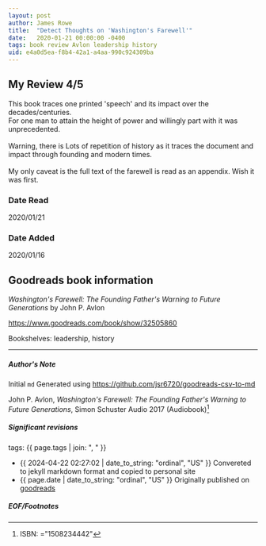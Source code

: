 ```yaml
---
layout: post
author: James Rowe
title:  "Detect Thoughts on 'Washington's Farewell'"
date:   2020-01-21 00:00:00 -0400
tags: book review Avlon leadership history
uid: e4a0d5ea-f8b4-42a1-a4aa-990c924309ba
---
```


<!-- highly dependent on how you personally use jekyll templates, and how you want this to show up -->
<!-- escape any jekyll keys with double brackets -->

## My Review 4/5

This book traces one printed 'speech' and its impact over the decades/centuries.<br/>For one man to attain the height of power and willingly part with it was unprecedented.<br/><br/>Warning, there is Lots of repetition of history as it traces the document and impact through founding and modern times.<br/><br/>My only caveat is the full text of the farewell is read as an appendix. Wish it was first.

### Date Read
2020/01/21

### Date Added
2020/01/16

## Goodreads book information

*Washington's Farewell: The Founding Father's Warning to Future Generations* by John P. Avlon

https://www.goodreads.com/book/show/32505860

Bookshelves: leadership, history

---

##### Author's Note

Initial `md` Generated using https://github.com/jsr6720/goodreads-csv-to-md

John P. Avlon, *Washington's Farewell: The Founding Father's Warning to Future Generations*,  Simon  Schuster Audio 2017 (Audiobook)[^1]

##### Significant revisions

tags: {{ page.tags | join: ", " }} <!-- todo move this somewhere -->

- {{ 2024-04-22 02:27:02 | date_to_string: "ordinal", "US" }} Convereted to jekyll markdown format and copied to personal site
- {{ page.date | date_to_string: "ordinal", "US" }} Originally published on [goodreads](https://www.goodreads.com)

##### EOF/Footnotes

[^1]: ISBN: ="1508234442"
